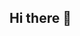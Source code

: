 ## Hi there 👋

<!--
**mrschr/mrschr** is a ✨ _special_ ✨ repository because its `README.md` (this file) appears on your GitHub profile.

Here are some ideas to get you started:

- 🔭 I’m currently working on using Python to analyze materials science and engineering data.
- 🌱 I’m currently learning metallurgy and Python.
- 👯 I’m looking to collaborate on automating data analysis.
- 🤔 I’m looking for help with using Python to measure complex images.
- 💬 Ask me about anything.
- 📫 How to reach me: mrschreib11@gmail.com
- 😄 Pronouns: he/him
- 🎸 Fun fact: I like to play guitar.
-->
